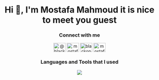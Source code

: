 <h1 align="center">Hi 👋, I'm Mostafa Mahmoud it is nice to meet you guest</h1>

<h3 align="center">Connect with me</h3>
<p align="center">
<a href="https://twitter.com/@blackops_1999" target="blank"><img align="center" src="https://raw.githubusercontent.com/rahuldkjain/github-profile-readme-generator/master/src/images/icons/Social/twitter.svg" alt="@blackops_1999" height="30" width="40" /></a>
<a href="https://www.linkedin.com/in/mostafa-mahmoud-0b7578242/" target="blank"><img align="center" src="https://raw.githubusercontent.com/rahuldkjain/github-profile-readme-generator/master/src/images/icons/Social/linked-in-alt.svg" alt="mostafa-lotfy-0b7578242" height="30" width="40" /></a>
<a href="https://fb.com/blackops1999m" target="blank"><img align="center" src="https://raw.githubusercontent.com/rahuldkjain/github-profile-readme-generator/master/src/images/icons/Social/facebook.svg" alt="blackops1999m" height="30" width="40" /></a>
<a href="https://instagram.com/mostafa.lotfy.7" target="blank"><img align="center" src="https://raw.githubusercontent.com/rahuldkjain/github-profile-readme-generator/master/src/images/icons/Social/instagram.svg" alt="mostafa.lotfy.7" height="30" width="40" /></a>
</p>

<h3 align="center">Languages and Tools that I used</h3>
<p align="center">
  <a href="https://github.com/mlotfy19x">
    <img src="https://skillicons.dev/icons?i=git,html,css,js,nodejs,ts,jquery,alpinejs,npm,vue,pinia,nuxtjs,tailwind,c,cs,dotnet,php,laravel,mysql,postgres,windows,linux,ubuntu,vercel,postman,py,vscode,visualstudio,phpstorm,webstorm" />
  </a>
</p>
